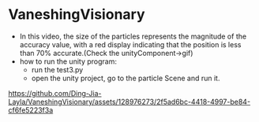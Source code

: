 # VaneshingVisionary
- In this video, the size of the particles represents the magnitude of the accuracy value, with a red display indicating that the position is less than 70% accurate.(Check the unityComponent->gif)
- how to run the unity program:
  - run the test3.py
  - open the unity project, go to the particle Scene and run it.


https://github.com/Ding-Jia-Layla/VaneshingVisionary/assets/128976273/2f5ad6bc-4418-4997-be84-cf6fe5223f3a

